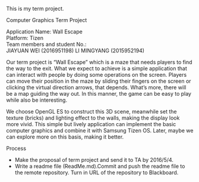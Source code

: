 This is my term project.

Computer Graphics Term Project

Application Name: Wall Escape	
Platform: Tizen  
Team members and student No.:    
		JIAYUAN WEI	(2016951198) 
		LI MINGYANG	(2015952194)

Our term project is “Wall Escape” which is a maze that needs players to find the way to the exit. What we expect to achieve is a simple application that can interact with people by doing some operations on the screen. Players can move their position in the maze by sliding their fingers on the screen or clicking the virtual direction arrows, that depends. What’s more, there will be a map guiding the way out. In this manner, the game can be easy to play while also be interesting.

We choose OpenGL ES to construct this 3D scene, meanwhile set the texture (bricks) and lighting effect to the walls, making the display look more vivid. This simple but lively application can implement the basic computer graphics and combine it with Samsung Tizen OS. Later, maybe we can explore more on this basis, making it better.
 
 
Process
 - Make the proposal of term project and send it to TA by 2016/5/4.
 - Write a readme file (ReadMe.md).Commit and push the readme file to the remote repository. Turn in URL of the repository to Blackboard.
